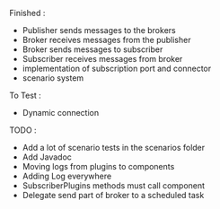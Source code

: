 Finished :
<ul>
    <li>Publisher sends messages to the brokers</li>
    <li>Broker receives messages from the publisher</li>
    <li>Broker sends messages to subscriber</li>
    <li>Subscriber receives messages from broker</li>
    <li>implementation of subscription port and connector</li>
    <li>scenario system</li>
</ul>

To Test :
<ul>
    <li>Dynamic connection</li>
</ul>

TODO  :
<ul>
    <li>Add a lot of scenario tests in the scenarios folder</li>
    <li>Add Javadoc</li>
    <li>Moving logs from plugins to components</li>
    <li>Adding Log everywhere</li>
    <li>SubscriberPlugins methods must call component</li>
    <li>Delegate send part of broker to a scheduled task</li>
</ul>
